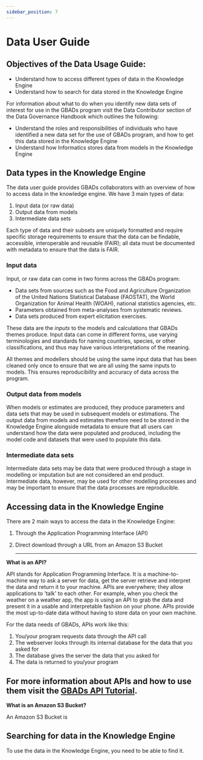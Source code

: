 ```yaml
---
sidebar_position: 7
---
```


# Data User Guide	

## Objectives of the Data Usage Guide: 

* Understand how to access different types of data in the Knowledge Engine 
* Understand how to search for data stored in the Knowledge Engine

For information about what to do when you identify new data sets of interest for use in the GBADs program visit the Data Contributor section of the Data Governance Handbook which outlines the following: 

* Understand the roles and responsibilities of individuals who have identified a new data set for the use of GBADs program, and how to get this data stored in the Knowledge Engine 
* Understand how Informatics stores data from models in the Knowledge Engine 

## Data types in the Knowledge Engine 

The data user guide provides GBADs collaborators with an overview of how to access data in the knowledge engine. We have 3 main types of data: 

1. Input data (or raw data)
2. Output data from models 
3. Intermediate data sets 

Each type of data and their subsets are uniquely formatted and require specific storage requirements to ensure that the data can be findable, accessible, interoperable and reusable (FAIR); all data must be documented with metadata to ensure that the data is FAIR.

### Input data

Input, or raw data can come in two forms across the GBADs program: 

* Data sets from sources such  as the Food and Agriculture Organization of the United Nations Statistical Database (FAOSTAT), the World Organization for Animal Health (WOAH), national statistics agencies, etc. 
* Parameters obtained from meta-analyses from systematic reviews. 
* Data sets produced from expert elicitation exercises.

These data are the _inputs_ to the models and calculations that GBADs themes produce. Input data can come in different forms, use varying terminologies and standards for naming countries, species, or other classifications, and thus may have various interpretations of the meaning. 

All themes and modellers should be using the same input data that has been cleaned only once to ensure that we are all using the same inputs to models. This ensures reproducibility and accuracy of data across the program. 

### Output data from models

When models or estimates are produced, they produce parameters and data sets that may be used in subsequent models or estimations. The output data from models and estimates therefore need to be stored in the Knowledge Engine alongside metadata to ensure that all users can understand how the data were populated and produced, including the model code and datasets that were used to populate this data. 

### Intermediate data sets 

Intermediate data sets may be data that were produced through a stage in modelling or imputation but are not considered an end product. Intermediate data, however, may be used for other modelling processes and may be important to ensure that the data processes are reproducible. 

## Accessing data in the Knowledge Engine 

There are 2 main ways to access the data in the Knowledge Engine: 

1. Through the Application Programming Interface (API)
2. Direct download through a URL from an Amazon S3 Bucket 

   ---
**What is an API?**

API stands for Application Programming Interface. It is a machine-to-machine way to ask a server for data, get the server retrieve and interpret the data and return it to your machine. APIs are everywhere; they allow applications to 'talk' to each other. For example, when you check the weather on a weather app, the app is using an API to grab the data and present it in a usable and interpretable fashion on your phone. APIs provide the most up-to-date data without having to store data on your own machine. 

For the data needs of GBADs, APIs work like this: 
1. You/your program requests data through the API call
2. The webserver looks through its internal database for the data that you asked for 
3. The database gives the server the data that you asked for 
4. The data is returned to you/your program

For more information about APIs and how to use them visit the [GBADs API Tutorial](https://gbadskedoc.org/docs/GBADsAPITutorial).
   --- 

>>> 
**What is an Amazon S3 Bucket?** 

An Amazon S3 Bucket is 

>>>

## Searching for data in the Knowledge Engine 

To use the data in the Knowledge Engine, you need to be able to find it. 





<!-- The [GBADs data portal](http://gbadske.org:8050/dash/page-1/) is a prototype dashboard that allows users to access datasets from [FAOSTAT](http://www.fao.org/faostat/en/) and [OIE WAHIS](https://wahis.oie.int/). The prototype allows you to select data of interest, visualize it on bar line graphs, download the data in `.csv` and `.json` format and see the Application Programming Interface (API) call.  -->

<!-- ```{margin}
**What is `.json`?**

[JSON](https://en.wikipedia.org/wiki/JSON) stands for JavaScript Object Notation. JSON is a file format that stores data in a standard structured format, allowing data to be both human and machine readable. JSON data can be read into all programming languages, and can be parsed into `excel`. JSON data is readable and easier to parse than other file formats such as [XML](https://en.wikipedia.org/wiki/XML).

```

````{margin}
```{admonition} We want to hear from you! 
:class: tip

Please note that this page will be updated as we continue to improve our data portal, and gain access to more data sources. We welcome feedback on what you like about the system, what you'd like to see and anything that you think could be more clear! 
```
```` -->

<!-- ```{admonition} Learning Objectives 
* Readers should understand what an API is, how it works, and why GBADs is using APIs
* Readers should understand how to use the GBADs API to get FAOSTAT and OIE WAHIS data 
* Readers should understand how to use the GBADs API to read data into their `R` and `python` programs
``` -->

<!-- ## Getting started with our API -->

<!-- ### What is an API? 

An Application Programming Interface (API) is a machine-to-machine way to ask a server for data, get the server retrieve and interpret the data and return it to your machine. APIs are everywhere; they allow applications to 'talk' to each other. For example, when you check the weather on a weather app, the app is using an API to grab the data and present it in a usable and interpretable fashion on your phone. APIs provide the most up-to-date data without having to store data on your own machine. 

For the data needs of GBADs, APIs work like this: 
1. You/your program requests data through the API call
2. The webserver looks through its internal database for the data that you asked for 
3. The database gives the server the data that you asked for 
4. The data is returned to you/your program

### Your workflow and APIs 

To explain the concept of an API in more depth, we will discuss the common workflow to access data for modelling and where APIs come into play.

**Manual data accrual method**

If you are not using APIs in your current workflow, accessing data likely consists of navigating to a data portal or source, looking through the data catalogue or searching for a data set of your interest and then downloading the data. Each time the data is updated you have to repeat the process, find the data, download it again, import the file into your model and rerun with the updated numbers. While this workflow works, using APIs can eliminate the manual work of going to the website and getting the data everytime you need it. 

When you are interacting with the website to get the data you would like, you are likely indirectly interacting with an API, which is working in the backend to get the data that you've selected and present it back to the webpage. However, you can use an **API call** to request data from the server where the data of interest resides {numref}`APIcall`. 

```{margin}
An **API call** is the way that you ask a server for data. 
```

**Using APIs to get data** 

Instead of manually downloading data from a website each time, you can incorporate API calls into your work flow to request the most up-to-date data from the source. This allows you to rerun code without having to change your code. 

```{figure} /images/API.png
:name: APIcall

Simple breakdown of how an API works. 
``` -->


<!--If you have never used an Application Programming Interface (API) before, don't panic! You're in the right place. Before delving into how to use our API, we'll explain why we think people should adopt API use and what an API even is. 

You might have heard of an API before and thought, what even is an API? Oftentimes, when "API" is Googled you are swamped with technical jargon and buzzwords - or information that is tailored towards software engineers and tech departments. However, APIs are extremely valuable for anyone that actively heads to a website and downloads data from it. Using an API allows you to get your computer to talk to a web server and ask for the data, without going onto that website and downloading this data yourself. For example, right now you might head to The World Bank's data portal by navigating to the website, going through the data catalogue or searching for the data set of your interest and then downloading the data. Certainly, this manual method is a valid way to interact with a webserver and allow you to get the data that you want. But, you don't actually have to interact with a website in this manual way to get the data that you want. APIs allow you to call the website and request the data that you want without having to navigate through a website (or even open your web browser). And, as you will learn, you do not have to have an extensive programming background to use an API! --->

<!--API calls are made using the API's Unique Resource Identifier (URI). Simply put, a URI is something that distinctly distinguishes the API from other APIs. You can think of a URI as anything that identifies something from all other things. For example, your Social Insurance Number is your URI that allows the government to identify you from other citizens. Similarly, you might notice that nobody else has the same email address as you. An email address is also a URI! -->

<!-- 
Once you have this 'API call' you can simply input into the program of your choice and automate your workflows and have access to the data without having to search through data catalogues each time. APIs are built on HTTP protocols, providing another plus: you can use APIs with virtually any programming language including R and Python, which are the most popular among our current users. This means that instead of loading data files into your R or python program each time, you can simply access the API right in your program. An added benefit is that this allows you to rerun your programs without having to download data from your sources each time that source is updated or modified.

Some data sources that GBADs uses such as FAOSTAT and The World Bank have APIs that can be used to get data. However, GBADs is handling the API management by developing an API that can request data from other APIs ({numref}`GBADsAPI`).

```{figure} /images/GBADsAPI.png
:name: GBADsAPI

Overview of GBADs API infrastructure. The GBADs API can communicate with various other open APIs to access data from other data stores, such as FAOSTAT. The GBADs API also allows data to be requested from the GBADs data store. Users can access data from various sources through an API call to GBADs API. 
```

````{margin}
```{admonition} Special Access Data
:class: tip

_Please note that some data is not publicly available, and therefore is not available to all users_. See [the chapter on Data Licenses, Privacy and Security](http://www.gbadske.org/Documentation/DataGovernanceHandbook/dataOwnership.html) for more information about how GBADs handles confidential and sensitive data. 
```
````


### Using the GBADs API

You can check out our more extensive API documentation [FIXME here]. However, this section will show you the basics of using our API to fetch some data. 

We will provide two examples of API calls to the GBADs API. One in Python, and one in R. In both examples we will use the same API call which will give you stock price of chickens in Ethiopia from 2005 and 2018 from the FAO. Our API call for this type of data is: [http://35.183.203.15:8000/gbads/LiveAnimals/?year_start=2005&year_end=2018&element=Stocks&item=Chickens](http://35.183.203.15:8000/gbads/LiveAnimals/?year_start=2005&year_end=2018&element=Stocks&item=Chickens)

```{margin}
You will notice that if you put the API call directly in your browser you will be brought to a page with the data in JSON format. You'll also notice that the API call specifies the category (LiveAnimals), the start and end year, the element, which are the stock prices and the item, Chickens. Currently our portal only supports the retrieval of Ethiopian data as that is the focus of our pilot study.
```

```{note}
We are still developing our metadata API. 
```

In our Python use case you will need three libraries downloaded: `json`, `requests` and `pandas`.  

```{code-cell} ipython3
import json
import requests
import pandas as pd
import seaborn as sns
import matplotlib.pyplot as plt

# Create apiCall
apiCall = "http://15.223.72.239:8000/gbads/LiveAnimals/?year_start=2005&year_end=2018&element=Stocks&item=Chickens"

response = requests.get(apiCall).json()

# Print the response so we can see what we got. 
print(response)
```

In some cases, you may want to convert your response to a `pandas` dataframe, visualize the result, or save the result to a csv file. Below we will demonstrate how you can accomplish each of the following: 

```{code-cell} ipython3
# Create pandas dataframe from api response
response = pd.DataFrame(response)

# What is our result? Print the first 10 rows of the dataframe.
print(response.head(10))
```

Before we go ahead and graph this data, we can use `pandas`  to get a general overview of the data that we got from the api call.

```{code-cell} ipython3
# Which columns do we have? 
print(response.columns)
```

We can also see summaries of the columns: 

```{code-cell} ipython3
response.describe()
```

```{code-cell} ipython3
# Graph time!
response.plot.scatter(x='Year',
	y='Value',
	c='DarkBlue')
```
And for fun, lets visualize a linear relationship through `seaborn`'s linear regression function. The function provides a regression line on a plot with a 95% confidence interval. 

```{code-cell} ipython3

ax = sns.regplot(x="Year", y="Value", data=response)

# Set axis labels 
ax.set(xlabel='Year', ylabel='Number of Live Animals (1000 Heads)')

# Add a title 
plt.title("Number of Live Chickens in Ethiopia")

# Show the result
plt.show(ax)

```

As you can see, with very little work we have gathered the data from the API, converted into a `pandas` dataframe, and plotted a regression. 

We could also plot the data and visualize which points correspond to official data, and which were imputted: 

```{code-cell} python3
# Different colours for the flag descriptions
sns.scatterplot(x="Year", y="Value", hue="Flag Description", data=response)

# Set axis labels 
ax.set(xlabel='Year', ylabel='Number of Live Animals (1000 Heads)')

# Add a title 
plt.title("Number of Live Chickens in Ethiopia")

# Show the result
plt.show(ax)

```


If you are interested in simply gathering the data from the API and saving it as a csv, you can use the code below to do so.

```
import json
import requests
import pandas as pd

# Create apiCall
apiCall = "http://15.223.72.239:8000/gbads/LiveAnimals/?year_start=2005&year_end=2018&element=Stocks&item=Chickens"

response = requests.get(apiCall).json()

# Encoding/decoding dataframe to get it in csv format
response = response.to_json(orient='split')
response = pd.read_json(response,orient='split')

# Name of outfile. Replace this with the path to where you would like to store the file, and the filename. 
outfile = 'path/to/outfile/outfilename.csv'

# Save to outfile using pandas 
response.to_csv(outfile, index=False)
```

Here's our R implementation: 

You will need to make sure that you have the `httr` and `jsonlite` R packages downloaded. 

```
# Uncomment the line below if you don't already have the libraries 
# install.packages(c("httr", "jsonlite"))

# Load in libraries 
library(httr)
library(jsonlite)

# Create API call
apiCall = "http://15.223.72.239:8000/gbads/LiveAnimals/?year_start=2005&year_end=2018&element=Stocks&item=Chickens"

# Send request
response = GET(apiCall)

# See what the response gives us
response

# Create a dataframe from the API response 
data = fromJSON(rawToChar(response$content))

# Check to make sure that worked 
class(data)

# See what the first 5 rows of the data look like 
head(data)
``` -->

<!-- ## Creating a User Profile 

The guide above allows you to access the API, which allows access to open data. In the future, we anticipate private data sources which you will only have access to if you are given permissions. Our system will support the ability to create a verified user log in, which will give you access to the private sources you are granted access to via a personalized portal and API key.  -->

